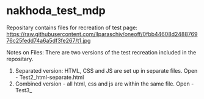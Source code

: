 # nakhoda_test_mdp
Repositary contains files for recreation of test page: https://raw.githubusercontent.com/llparaschiv/oneoff/0fbb44608d248876976c25fedd74a6a5df3fe267/t1.jpg

Notes on Files:
There are two versions of the test recreation included in the repositary.

1.  Separated version: HTML, CSS and JS are set up in separate files. Open - Test2_html-separate.html
2.  Combined version - all html, css and js are within the same file. Open - Test3_
